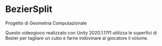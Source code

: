 # BezierSplit
Progetto di Geometria Computazionale

Questo videogioco realizzato con Unity 2020.1.17f1 utilizza le superfici di Bezier per tagliare un cubo e farne indovinare al giocatore il volume.
